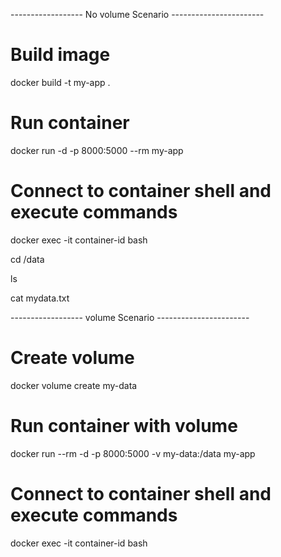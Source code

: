------------------ No volume Scenario -----------------------
# Build image
docker build -t my-app .

# Run container
docker run -d -p 8000:5000 --rm my-app

# Connect to container shell and execute commands
docker exec -it container-id bash

cd /data

ls

cat mydata.txt


------------------ volume Scenario -----------------------
# Create volume
docker volume create my-data

# Run container with volume
docker run --rm -d -p 8000:5000 -v my-data:/data my-app

# Connect to container shell and execute commands
docker exec -it container-id bash